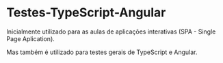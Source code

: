 # Testes-TypeScript-Angular

Inicialmente utilizado para as aulas de aplicações interativas (SPA - Single Page Aplication).

Mas também é utilizado para testes gerais de TypeScript e Angular.
